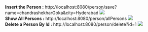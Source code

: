 <b>Insert the Person :</b>
http://localhost:8080/person/save?name=chandrashekharGoka&city=Hyderabad
<img src="https://www.onlinetutorialspoint.com/wp-content/uploads/2017/03/Spring-Boot-Hibernate-Save-min.png"/>
<br/>
<b>Show All Persons :</b>
http://localhost:8080/person/allPersons
<img src="https://www.onlinetutorialspoint.com/wp-content/uploads/2017/03/Spring-Boot-Hibernate-All-min.png"/>
<br/>
<b>Delete a Person By Id :</b>
http://localhost:8080/person/delete?id=1
<img src="https://www.onlinetutorialspoint.com/wp-content/uploads/2017/03/Spring-Boot-Hibernate-Delete-min.png"/>

<br/>

